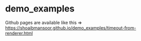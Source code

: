 # demo_examples

Github pages are available like this => https://shoaibmansoor.github.io/demo_examples/timeout-from-renderer.html